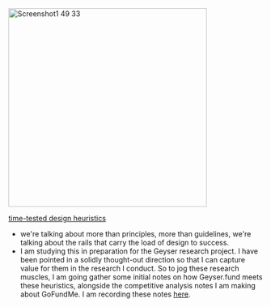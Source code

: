 <img width="392" alt="Screenshot1 49 33" src="https://github.com/janakelsay/zero-to-designer/assets/96694416/789f2b56-5ffd-4575-94ee-22fc1643c789">

[time-tested design heuristics](https://www.nngroup.com/articles/ten-usability-heuristics)

- we're talking about more than principles, more than guidelines, we're talking about the rails that carry the load of design to success.
- I am studying this in preparation for the Geyser research project. I have been pointed in a solidly thought-out direction so that I can capture value for them in the research I conduct. So to jog these research muscles, I am going gather some initial notes on how Geyser.fund meets these heuristics, alongside the competitive analysis notes I am making about GoFundMe. I am recording these notes [here](https://www.figma.com/file/lZuZA65LRqi1B3uRWMH6sE/UX-Research-for-Geyser?type=design&node-id=0%3A1&mode=design&t=qyWrGiA63Gn0dzUi-1).
